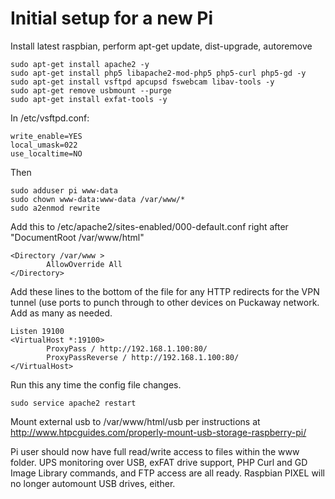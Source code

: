 # Initial setup for a new Pi #
Install latest raspbian, perform apt-get update, dist-upgrade, autoremove  

    sudo apt-get install apache2 -y
    sudo apt-get install php5 libapache2-mod-php5 php5-curl php5-gd -y
    sudo apt-get install vsftpd apcupsd fswebcam libav-tools -y
    sudo apt-get remove usbmount --purge
    sudo apt-get install exfat-tools -y
 
In /etc/vsftpd.conf:  

    write_enable=YES
    local_umask=022
    use_localtime=NO

Then

    sudo adduser pi www-data
    sudo chown www-data:www-data /var/www/*
    sudo a2enmod rewrite

Add this to /etc/apache2/sites-enabled/000-default.conf right after "DocumentRoot /var/www/html"

    <Directory /var/www >
            AllowOverride All
    </Directory>

Add these lines to the bottom of the file for any HTTP redirects for the VPN tunnel (use ports to punch through to other devices on Puckaway network. Add as many as needed.
    
    Listen 19100
    <VirtualHost *:19100>
            ProxyPass / http://192.168.1.100:80/
            ProxyPassReverse / http://192.168.1.100:80/
    </VirtualHost>

Run this any time the config file changes.

    sudo service apache2 restart
    


Mount external usb to /var/www/html/usb per instructions at <http://www.htpcguides.com/properly-mount-usb-storage-raspberry-pi/>

Pi user should now have full read/write access to files within the www folder. UPS monitoring over USB, exFAT drive support, PHP Curl and GD Image Library commands, and FTP access are all ready. Raspbian PIXEL will no longer automount USB drives, either.
